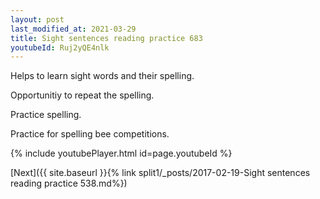 ```yaml
---
layout: post
last_modified_at: 2021-03-29
title: Sight sentences reading practice 683
youtubeId: Ruj2yQE4nlk
---
```

 
 
Helps to learn sight words and their spelling.

Opportunitiy to repeat the spelling. 

Practice spelling. 
 
Practice for spelling bee competitions. 
 
{% include youtubePlayer.html id=page.youtubeId %}
 
 

[Next]({{ site.baseurl }}{% link  split1/_posts/2017-02-19-Sight sentences reading practice 538.md%})
 

